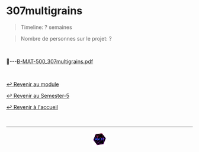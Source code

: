 # 307multigrains

> Timeline: ? semaines

> Nombre de personnes sur le projet: ?

<br>

📂---[B-MAT-500_307multigrains.pdf](https://github.com/Studio-17/Epitech-Subjects/blob/main/Semester-5/B-MAT-500/307multigrains/B-MAT-500_307multigrains.pdf)


<br>

[↩️ Revenir au module](https://github.com/Studio-17/Epitech-Subjects/tree/main/Semester-5/B-MAT-500)

[↩️ Revenir au Semester-5](https://github.com/Studio-17/Epitech-Subjects/tree/main/Semester-5)

[↩️ Revenir à l'accueil](https://github.com/Studio-17/Epitech-Subjects)

<br>

---

<div align="center">

<a href="https://github.com/Studio-17" target="_blank"><img src="../../../assets/voc17.gif" width="40"></a>

</div>